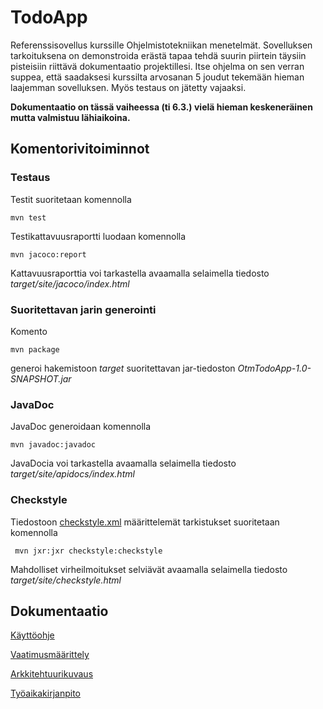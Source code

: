 # TodoApp

Referenssisovellus kurssille Ohjelmistotekniikan menetelmät. Sovelluksen tarkoituksena on demonstroida erästä tapaa tehdä suurin piirtein täysiin pisteisiin riittävä dokumentaatio projektillesi. Itse ohjelma on sen verran suppea, että saadaksesi kurssilta arvosanan 5 joudut tekemään hieman laajemman sovelluksen. Myös testaus on jätetty vajaaksi.

**Dokumentaatio on tässä vaiheessa (ti 6.3.) vielä hieman keskeneräinen mutta valmistuu lähiaikoina.**

## Komentorivitoiminnot

### Testaus

Testit suoritetaan komennolla

```
mvn test
```

Testikattavuusraportti luodaan komennolla

```
mvn jacoco:report
```

Kattavuusraporttia voi tarkastella avaamalla selaimella tiedosto _target/site/jacoco/index.html_

### Suoritettavan jarin generointi

Komento

```
mvn package
```

generoi hakemistoon _target_ suoritettavan jar-tiedoston _OtmTodoApp-1.0-SNAPSHOT.jar_

### JavaDoc

JavaDoc generoidaan komennolla

```
mvn javadoc:javadoc
```

JavaDocia voi tarkastella avaamalla selaimella tiedosto _target/site/apidocs/index.html_

### Checkstyle

Tiedostoon [checkstyle.xml](https://github.com/mluukkai/OtmTodoApp/blob/master/checkstyle.xml) määrittelemät tarkistukset suoritetaan komennolla

```
 mvn jxr:jxr checkstyle:checkstyle
```

Mahdolliset virheilmoitukset selviävät avaamalla selaimella tiedosto _target/site/checkstyle.html_

## Dokumentaatio

[Käyttöohje](https://github.com/mluukkai/OtmTodoApp/blob/master/dokumentaatio/kayttoohje.md)

[Vaatimusmäärittely](https://github.com/mluukkai/OtmTodoApp/blob/master/dokumentaatio/vaatimusmaarittely.md)

[Arkkitehtuurikuvaus](https://github.com/mluukkai/OtmTodoApp/blob/master/dokumentaatio/arkkitehtuuri.md)

[Työaikakirjanpito](https://github.com/mluukkai/OtmTodoApp/blob/master/dokumentaatio/tuntikirjanpito.md)